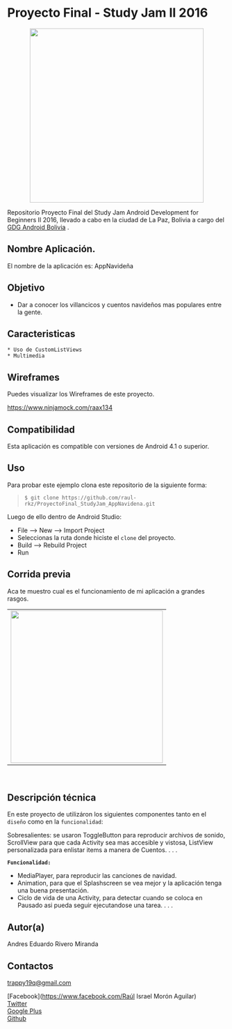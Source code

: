 Proyecto Final - Study Jam II 2016
===
<div align="center">
    <center>
        <img src="http://developerstudyjams.com/images/masthead.png" width="400px"/>
    </center>
</div>

Repositorio Proyecto Final del Study Jam Android Development for Beginners II 2016, llevado a cabo en la ciudad de La Paz, Bolivia a cargo del <a target="_blank" href="http://www.gdg.androidbolivia.com">GDG Android Bolivia</a> .

Nombre Aplicación.
---
El nombre de la aplicación es: AppNavideña

Objetivo
---
* Dar a conocer los villancicos y cuentos navideños mas populares entre la gente.

Caracteristicas
---
    * Uso de CustomListViews
    * Multimedia

Wireframes
---
Puedes visualizar los Wireframes de este proyecto.

https://www.ninjamock.com/raax134

Compatibilidad
---
Esta aplicación es compatible con versiones de Android 4.1 o superior.

Uso
---------
Para probar este ejemplo clona este repositorio de la siguiente forma:
>
>     $ git clone https://github.com/raul-rkz/ProyectoFinal_StudyJam_AppNavidena.git

Luego de ello dentro de Android Studio:

* File --> New --> Import Project
* Seleccionas la ruta donde hiciste el `clone` del proyecto.
* Build --> Rebuild Project
* Run

Corrida previa
---
Aca te muestro cual es el funcionamiento de mi aplicación a grandes rasgos.
<div align="center">
    <center>
        <table border="0">
            <tr>
                <td><img src="/img/captura.gif" width="350"></td>
            </tr>
        </table>
    </center>
</div>
<br>

Descripción técnica
---
En este proyecto de utilizáron los siguientes componentes tanto en el `diseño` como en la `funcionalidad`:

Sobresalientes: se usaron ToggleButton para reproducir archivos de sonido,
ScrollView para que cada Activity sea mas accesible y vistosa,
ListView personalizada para enlistar items a manera de Cuentos.
.
.
.

**`Funcionalidad:`**
* MediaPlayer, para reproducir las canciones de navidad.
* Animation, para que el Splashscreen se vea mejor y la aplicación tenga una buena presentación.
* Ciclo de vida de una Activity, para detectar cuando se coloca en Pausado asi pueda seguir ejecutandose una tarea.
.
.
.

Autor(a)
---
Andres Eduardo Rivero Miranda

Contactos
---
trappy19q@gmail.com

[Facebook](https://www.facebook.com/Raúl Israel Morón Aguilar) <br>
[Twitter](https://twitter.com/tr4ppy_19)<br>
[Google Plus](https://plus.google.com/u/0/107485487838448828820)<br>
[Github](https://github.com/tr4ppy)<br>
